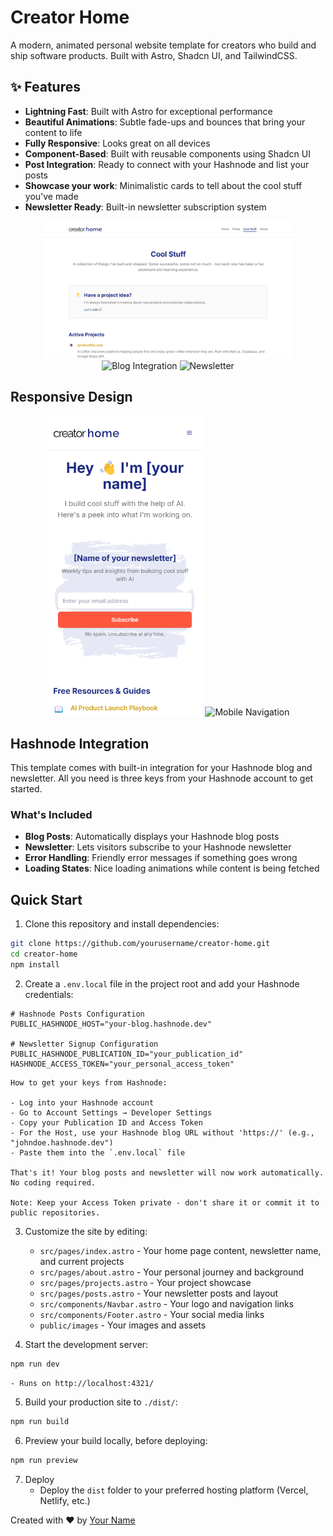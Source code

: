# Creator Home

A modern, animated personal website template for creators who build and ship software products. Built with Astro, Shadcn UI, and TailwindCSS.

## ✨ Features

- **Lightning Fast**: Built with Astro for exceptional performance
- **Beautiful Animations**: Subtle fade-ups and bounces that bring your content to life
- **Fully Responsive**: Looks great on all devices
- **Component-Based**: Built with reusable components using Shadcn UI
- **Post Integration**: Ready to connect with your Hashnode and list your posts
- **Showcase your work**: Minimalistic cards to tell about the cool stuff you've made
- **Newsletter Ready**: Built-in newsletter subscription system

<div align="center">
  <img src="public/images/docs/features/projects.png" width="400" alt="Projects" />
  <img src="public/images/docs/features/blog.png" width="400" alt="Blog Integration" />
  <img src="public/images/docs/features/newsletter.png" width="400" alt="Newsletter" />
</div>

## Responsive Design

<div align="center">
  <img src="public/images/docs/mobile/mobile-home.png" width="250" alt="Mobile Home" />
  <img src="public/images/docs/mobile/mobile-nav.png" width="250" alt="Mobile Navigation" />
</div>

## Hashnode Integration

This template comes with built-in integration for your Hashnode blog and newsletter. All you need is three keys from your Hashnode account to get started.

### What's Included
- **Blog Posts**: Automatically displays your Hashnode blog posts
- **Newsletter**: Lets visitors subscribe to your Hashnode newsletter
- **Error Handling**: Friendly error messages if something goes wrong
- **Loading States**: Nice loading animations while content is being fetched

## Quick Start

1. Clone this repository and install dependencies:
```bash
git clone https://github.com/yourusername/creator-home.git
cd creator-home
npm install
```

2. Create a `.env.local` file in the project root and add your Hashnode credentials:
```env
# Hashnode Posts Configuration
PUBLIC_HASHNODE_HOST="your-blog.hashnode.dev"

# Newsletter Signup Configuration
PUBLIC_HASHNODE_PUBLICATION_ID="your_publication_id"
HASHNODE_ACCESS_TOKEN="your_personal_access_token"
```

    How to get your keys from Hashnode:

    - Log into your Hashnode account
    - Go to Account Settings → Developer Settings
    - Copy your Publication ID and Access Token
    - For the Host, use your Hashnode blog URL without 'https://' (e.g., "johndoe.hashnode.dev")
    - Paste them into the `.env.local` file

    That's it! Your blog posts and newsletter will now work automatically. No coding required.

    Note: Keep your Access Token private - don't share it or commit it to public repositories.

3. Customize the site by editing:
   - `src/pages/index.astro` - Your home page content, newsletter name, and current projects
   - `src/pages/about.astro` - Your personal journey and background
   - `src/pages/projects.astro` - Your project showcase
   - `src/pages/posts.astro` - Your newsletter posts and layout
   - `src/components/Navbar.astro` - Your logo and navigation links
   - `src/components/Footer.astro` - Your social media links
   - `public/images` - Your images and assets

4. Start the development server:
```bash
npm run dev
```

    - Runs on http://localhost:4321/

5. Build your production site to `./dist/`:
```bash
npm run build
```

6. Preview your build locally, before deploying:
```bash
npm run preview
```

7. Deploy
    - Deploy the `dist` folder to your preferred hosting platform (Vercel, Netlify, etc.)


Created with ❤️ by [Your Name](https://github.com/yourusername)
